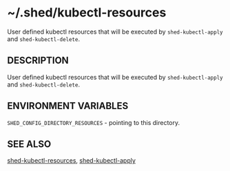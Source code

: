 # ~/.shed/kubectl-resources

User defined kubectl resources that will be executed by `shed-kubectl-apply` and `shed-kubectl-delete`.

## DESCRIPTION

User defined kubectl resources that will be executed by `shed-kubectl-apply` and `shed-kubectl-delete`.

## ENVIRONMENT VARIABLES

`SHED_CONFIG_DIRECTORY_RESOURCES` - pointing to this directory.

## SEE ALSO

[shed-kubectl-resources](shed-kubectl-resources.md), [shed-kubectl-apply](shed-kubectl-apply.md)
